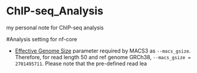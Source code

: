 # ChIP-seq_Analysis
my personal note for ChIP-seq analysis

#Analysis setting for nf-core
- [Effective Genome Size](https://deeptools.readthedocs.io/en/develop/content/feature/effectiveGenomeSize.html#effective-genome-size) parameter required by MACS3 as `--macs_gsize`. Therefore, for read length 50 and ref genome GRCh38, `--macs_gsize = 2701495711`. Please note that the pre-defined read lea
